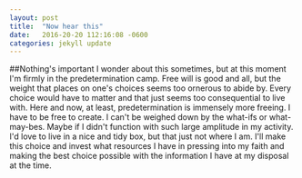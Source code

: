 ```yaml
---
layout: post
title:  "Now hear this"
date:   2016-20-20 112:16:08 -0600
categories: jekyll update
---
```

##Nothing's important
I wonder about this sometimes, but at this moment I'm firmly in the predetermination camp. Free will is good and all, but the weight that places on one's choices seems too ornerous to abide by. Every choice would have to matter and that just seems too consequential to live with.
Here and now, at least, predetermination is immensely more freeing. I have to be free to create. I can't be weighed down by the what-ifs or what-may-bes. Maybe if I didn't function with such large amplitude in my activity. I'd love to live in a nice and tidy box, but that just not where I am. I'll make this choice and invest what resources I have in pressing into my faith and making the best choice possible with the information I have at my disposal at the time.
